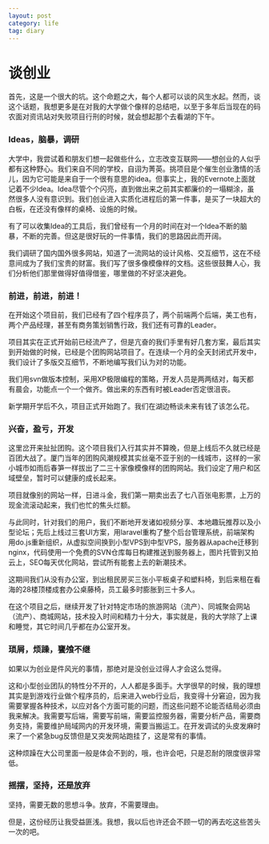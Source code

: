 ```yaml
---
layout: post
category: life
tag: diary
---
```


谈创业
===

首先，这是一个很大的坑。这个命题之大，每个人都可以谈的风生水起。然而，谈这个话题，我想更多是在对我的大学做个像样的总结吧，以至于多年后当现在的码农面对资讯站对失败项目行刑的时候，就会想起那个去看湖的下午。

### Ideas，脑暴，调研

大学中，我尝试着和朋友们想一起做些什么，立志改变互联网——想创业的人似乎都有这种野心。我们来自不同的学校，自诩为菁英。挑项目是个催生创业激情的活儿，因为它可能是来自于一个很有意思的idea。但事实上，我的Evernote上面就记着不少Idea。Idea尽管个个闪亮，直到做出来之前其实都廉价的一塌糊涂，虽然很多人没有意识到。我们创业进入实质化进程后的第一件事，是买了一块超大的白板，在还没有像样的桌椅、设施的时候。

有了可以收集Idea的工具后，我们曾经有一个月的时间在对一个Idea不断的脑暴，不断的完善。但这是很好玩的一件事情，我们的思路因此而开阔。

我们调研了国内国外很多网站，知道了一流网站的设计风格、交互细节，这在不经意间成为了我们宝贵的财富。我们写了很多像模像样的文档。这些很鼓舞人心，我们分析他们那里做得好值得借鉴，哪里做的不好坚决避免。

### 前进，前进，前进！

在开始这个项目前，我们已经有了四个程序员了，两个前端两个后端，美工也有，两个产品经理，甚至有商务策划销售行政，我们还有可靠的Leader。

项目其实在正式开始前已经流产了，但是亢奋的我们手里有好几套方案，最后其实到开始做的时候，已经是个团购网站项目了。在连续一个月的全天封闭式开发中，我们设计了多版交互细节，不断地编写我们认为对的功能。

我们用svn做版本控制，采用XP极限编程的策略，开发人员是两两结对，每天都有晨会，功能点一个一个做齐。做出来的东西有时被Leader否定很沮丧。

新学期开学后不久，项目正式开始跑了。我们在湖边畅谈未来有钱了该怎么花。

### 兴奋，盈亏，开发

这里岔开来扯扯团购。这个项目我们入行其实并不算晚，但是上线后不久就已经是百团大战了。厦门当年的团购风潮规模其实丝毫不亚于别的一线城市，这样的一家小城市如雨后春笋一样拔出了二三十家像模像样的团购网站。我们设定了用户和区域壁垒，暂时可以健康的成长起来。

项目就像别的网站一样，日进斗金，我们第一期卖出去了七八百张电影票，上万的现金流滚动起来，我们也忙的焦头烂额。

与此同时，针对我们的用户，我们不断地开发诸如视频分享、本地趣玩推荐以及小型论坛；先后上线过三套UI方案，用laravel重构了整个后台管理系统，前端架构用do.js重新组织，从虚拟空间换到小型VPS到中型VPS，服务器从apache迁移到nginx，代码使用一个免费的SVN仓库每日构建推送到服务器上，图片托管到又拍云上，SEO每天优化网站，尝试所有能套上去的新潮技术。

这期间我们从没有办公室，到出租民房买三张小平板桌子和塑料椅，到后来租在看海的28楼顶楼成套办公桌藤椅，员工最多时膨胀到三十多人。

在这个项目之后，继续开发了针对特定市场的旅游网站（流产）、同城聚会网站（流产）、商城网站，技术投入时间和精力十分大，事实就是，我的大学除了上课和睡觉，其它时间几乎都在办公室开发。

### 琐屑，烦躁，饔飧不继

如果以为创业是件风光的事情，那绝对是没创业过得人才会这么觉得。

这和小型创业团队的特性分不开的，人人都是多面手。大学很早的时候，我的理想其实是到游戏行业做个程序员的，后来进入web行业后，我变得十分窘迫，因为我需要掌握各种技术，以应对各个方面可能的问题，而这些问题不论能否结局必须由我来解决。我需要写后端，需要写前端，需要监控服务器，需要分析产品，需要商务支持，需要维护局域网内的开发环境，需要当搬运工。在开发调试的头皮发麻时来了一个紧急bug反馈但是又突发网站跑挂了，这是常有的事情。

这种烦躁在大公司里面一般是体会不到的，哦，也许会吧，只是忍耐的限度很非常低。

### 摇摆，坚持，还是放弃

坚持，需要无数的思想斗争。放弃，不需要理由。

但是，这份经历让我受益匪浅。我想，我以后也许还会不顾一切的再去吃这些苦头一次的吧。
